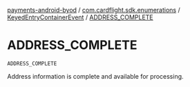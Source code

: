 [payments-android-byod](../../index.md) / [com.cardflight.sdk.enumerations](../index.md) / [KeyedEntryContainerEvent](index.md) / [ADDRESS_COMPLETE](./-a-d-d-r-e-s-s_-c-o-m-p-l-e-t-e.md)

# ADDRESS_COMPLETE

`ADDRESS_COMPLETE`

Address information is complete and available for processing.

